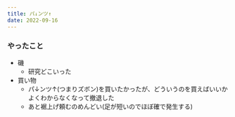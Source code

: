 ```yaml
---
title: パ↓ンツ↑
date: 2022-09-16
---
```


### やったこと
+ 磯
  + 研究どこいった
+ 買い物
  + パ↓ンツ↑(つまりズボン)を買いたかったが、どういうのを買えばいいかよくわからなくなって撤退した
  + あと裾上げ頼むのめんどい(足が短いのでほぼ確で発生する)
